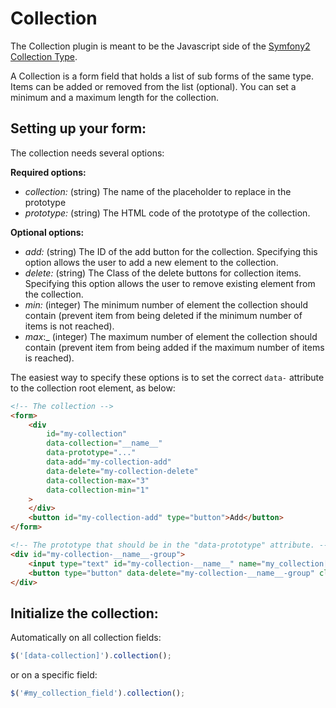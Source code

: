 # Collection

The Collection plugin is meant to be the Javascript side of the [Symfony2 Collection Type](http://symfony.com/doc/current/reference/forms/types/collection.html).

A Collection is a form field that holds a list of sub forms of the same type.
Items can be added or removed from the list (optional).
You can set a minimum and a maximum length for the collection.

## Setting up your form:

The collection needs several options:

__Required options:__

* _collection:_ (string) The name of the placeholder to replace in the prototype
* _prototype:_ (string) The HTML code of the prototype of the collection.

__Optional options:__

* _add:_ (string) The ID of the add button for the collection. Specifying this option allows the user to add a new element to the collection.
* _delete:_ (string) The Class of the delete buttons for collection items. Specifying this option allows the user to remove existing element from the collection.
* _min:_ (integer) The minimum number of element the collection should contain (prevent item from being deleted if the minimum number of items is not reached).
* _max_:_ (integer) The maximum number of element the collection should contain (prevent item from being added if the  maximum number of items is reached).

The easiest way to specify these options is to set the correct `data-` attribute to the collection root element, as below:

```html
<!-- The collection -->
<form>
    <div
        id="my-collection"
        data-collection="__name__"
        data-prototype="..."
        data-add="my-collection-add"
        data-delete="my-collection-delete"
        data-collection-max="3"
        data-collection-min="1"
    >
    </div>
    <button id="my-collection-add" type="button">Add</button>
</form>
```

```html
<!-- The prototype that should be in the "data-prototype" attribute. -->
<div id="my-collection-__name__-group">
    <input type="text" id="my-collection-__name__" name="my_collection[__name__]"/>
    <button type="button" data-delete="my-collection-__name__-group" class="my-collection-delete">X</button>
</div>
```

## Initialize the collection:

Automatically on all collection fields:

```javascript
$('[data-collection]').collection();
```

or on a specific field:

```javascript
$('#my_collection_field').collection();
```
